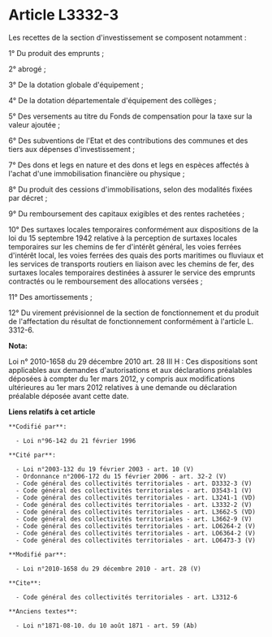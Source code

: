 # Article L3332-3

Les recettes de la section d'investissement se composent notamment : 

1° Du produit des emprunts ; 

2° abrogé ; 

3° De la dotation globale d'équipement ; 

4° De la dotation départementale d'équipement des collèges ; 

5° Des versements au titre du Fonds de compensation pour la taxe sur la valeur ajoutée ; 

6° Des subventions de l'Etat et des contributions des communes et des tiers aux dépenses d'investissement ; 

7° Des dons et legs en nature et des dons et legs en espèces affectés à l'achat d'une immobilisation financière ou
physique ; 

8° Du produit des cessions d'immobilisations, selon des modalités fixées par décret ; 

9° Du remboursement des capitaux exigibles et des rentes rachetées ; 

10° Des surtaxes locales temporaires conformément aux dispositions de la loi du 15 septembre 1942 relative à la perception de
surtaxes locales temporaires sur les chemins de fer d'intérêt général, les voies ferrées d'intérêt local, les voies ferrées
des quais des ports maritimes ou fluviaux et les services de transports routiers en liaison avec les chemins de fer, des
surtaxes locales temporaires destinées à assurer le service des emprunts contractés ou le remboursement des allocations
versées ; 

11° Des amortissements ; 

12° Du virement prévisionnel de la section de fonctionnement et du produit de l'affectation du résultat de fonctionnement
conformément à l'article L. 3312-6.

**Nota:**

Loi n° 2010-1658 du 29 décembre 2010 art. 28 III H : Ces dispositions sont applicables aux demandes d'autorisations et aux
déclarations préalables déposées à compter du 1er mars 2012, y compris aux modifications ultérieures au 1er mars 2012
relatives à une demande ou déclaration préalable déposée avant cette date.

**Liens relatifs à cet article**

	**Codifié par**:

	  - Loi n°96-142 du 21 février 1996

	**Cité par**:

	  - Loi n°2003-132 du 19 février 2003 - art. 10 (V)
	  - Ordonnance n°2006-172 du 15 février 2006 - art. 32-2 (V)
	  - Code général des collectivités territoriales - art. D3332-3 (V)
	  - Code général des collectivités territoriales - art. D3543-1 (V)
	  - Code général des collectivités territoriales - art. L3241-1 (VD)
	  - Code général des collectivités territoriales - art. L3332-2 (V)
	  - Code général des collectivités territoriales - art. L3662-5 (VD)
	  - Code général des collectivités territoriales - art. L3662-9 (V)
	  - Code général des collectivités territoriales - art. LO6264-2 (V)
	  - Code général des collectivités territoriales - art. LO6364-2 (V)
	  - Code général des collectivités territoriales - art. LO6473-3 (V)

	**Modifié par**:

	  - Loi n°2010-1658 du 29 décembre 2010 - art. 28 (V)

	**Cite**:

	  - Code général des collectivités territoriales - art. L3312-6

	**Anciens textes**:

	  - Loi n°1871-08-10. du 10 août 1871 - art. 59 (Ab)
